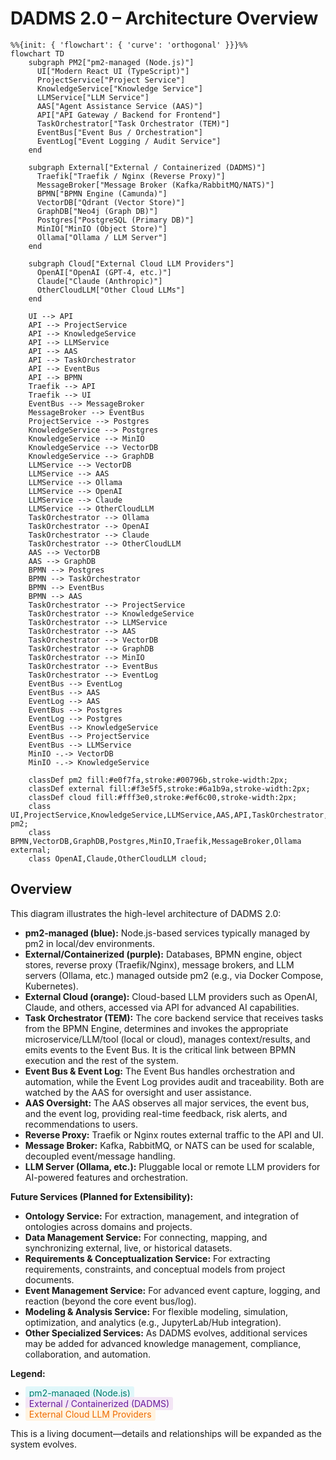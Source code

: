 # DADMS 2.0 – Architecture Overview

```mermaid
%%{init: { 'flowchart': { 'curve': 'orthogonal' }}}%%
flowchart TD
    subgraph PM2["pm2-managed (Node.js)"]
      UI["Modern React UI (TypeScript)"]
      ProjectService["Project Service"]
      KnowledgeService["Knowledge Service"]
      LLMService["LLM Service"]
      AAS["Agent Assistance Service (AAS)"]
      API["API Gateway / Backend for Frontend"]
      TaskOrchestrator["Task Orchestrator (TEM)"]
      EventBus["Event Bus / Orchestration"]
      EventLog["Event Logging / Audit Service"]
    end

    subgraph External["External / Containerized (DADMS)"]
      Traefik["Traefik / Nginx (Reverse Proxy)"]
      MessageBroker["Message Broker (Kafka/RabbitMQ/NATS)"]
      BPMN["BPMN Engine (Camunda)"]
      VectorDB["Qdrant (Vector Store)"]
      GraphDB["Neo4j (Graph DB)"]
      Postgres["PostgreSQL (Primary DB)"]
      MinIO["MinIO (Object Store)"]
      Ollama["Ollama / LLM Server"]
    end

    subgraph Cloud["External Cloud LLM Providers"]
      OpenAI["OpenAI (GPT-4, etc.)"]
      Claude["Claude (Anthropic)"]
      OtherCloudLLM["Other Cloud LLMs"]
    end

    UI --> API
    API --> ProjectService
    API --> KnowledgeService
    API --> LLMService
    API --> AAS
    API --> TaskOrchestrator
    API --> EventBus
    API --> BPMN
    Traefik --> API
    Traefik --> UI
    EventBus --> MessageBroker
    MessageBroker --> EventBus
    ProjectService --> Postgres
    KnowledgeService --> Postgres
    KnowledgeService --> MinIO
    KnowledgeService --> VectorDB
    KnowledgeService --> GraphDB
    LLMService --> VectorDB
    LLMService --> AAS
    LLMService --> Ollama
    LLMService --> OpenAI
    LLMService --> Claude
    LLMService --> OtherCloudLLM
    TaskOrchestrator --> Ollama
    TaskOrchestrator --> OpenAI
    TaskOrchestrator --> Claude
    TaskOrchestrator --> OtherCloudLLM
    AAS --> VectorDB
    AAS --> GraphDB
    BPMN --> Postgres
    BPMN --> TaskOrchestrator
    BPMN --> EventBus
    BPMN --> AAS
    TaskOrchestrator --> ProjectService
    TaskOrchestrator --> KnowledgeService
    TaskOrchestrator --> LLMService
    TaskOrchestrator --> AAS
    TaskOrchestrator --> VectorDB
    TaskOrchestrator --> GraphDB
    TaskOrchestrator --> MinIO
    TaskOrchestrator --> EventBus
    TaskOrchestrator --> EventLog
    EventBus --> EventLog
    EventBus --> AAS
    EventLog --> AAS
    EventBus --> Postgres
    EventLog --> Postgres
    EventBus --> KnowledgeService
    EventBus --> ProjectService
    EventBus --> LLMService
    MinIO -.-> VectorDB
    MinIO -.-> KnowledgeService

    classDef pm2 fill:#e0f7fa,stroke:#00796b,stroke-width:2px;
    classDef external fill:#f3e5f5,stroke:#6a1b9a,stroke-width:2px;
    classDef cloud fill:#fff3e0,stroke:#ef6c00,stroke-width:2px;
    class UI,ProjectService,KnowledgeService,LLMService,AAS,API,TaskOrchestrator,EventBus,EventLog pm2;
    class BPMN,VectorDB,GraphDB,Postgres,MinIO,Traefik,MessageBroker,Ollama external;
    class OpenAI,Claude,OtherCloudLLM cloud;
```

## Overview

This diagram illustrates the high-level architecture of DADMS 2.0:
- **pm2-managed (blue):** Node.js-based services typically managed by pm2 in local/dev environments.
- **External/Containerized (purple):** Databases, BPMN engine, object stores, reverse proxy (Traefik/Nginx), message brokers, and LLM servers (Ollama, etc.) managed outside pm2 (e.g., via Docker Compose, Kubernetes).
- **External Cloud (orange):** Cloud-based LLM providers such as OpenAI, Claude, and others, accessed via API for advanced AI capabilities.
- **Task Orchestrator (TEM):** The core backend service that receives tasks from the BPMN Engine, determines and invokes the appropriate microservice/LLM/tool (local or cloud), manages context/results, and emits events to the Event Bus. It is the critical link between BPMN execution and the rest of the system.
- **Event Bus & Event Log:** The Event Bus handles orchestration and automation, while the Event Log provides audit and traceability. Both are watched by the AAS for oversight and user assistance.
- **AAS Oversight:** The AAS observes all major services, the event bus, and the event log, providing real-time feedback, risk alerts, and recommendations to users.
- **Reverse Proxy:** Traefik or Nginx routes external traffic to the API and UI.
- **Message Broker:** Kafka, RabbitMQ, or NATS can be used for scalable, decoupled event/message handling.
- **LLM Server (Ollama, etc.):** Pluggable local or remote LLM providers for AI-powered features and orchestration.

**Future Services (Planned for Extensibility):**
- **Ontology Service:** For extraction, management, and integration of ontologies across domains and projects.
- **Data Management Service:** For connecting, mapping, and synchronizing external, live, or historical datasets.
- **Requirements & Conceptualization Service:** For extracting requirements, constraints, and conceptual models from project documents.
- **Event Management Service:** For advanced event capture, logging, and reaction (beyond the core event bus/log).
- **Modeling & Analysis Service:** For flexible modeling, simulation, optimization, and analytics (e.g., JupyterLab/Hub integration).
- **Other Specialized Services:** As DADMS evolves, additional services may be added for advanced knowledge management, compliance, collaboration, and automation.

**Legend:**
- <span style="background:#e0f7fa; color:#00796b; padding:2px 6px; border-radius:3px;">pm2-managed (Node.js)</span>
- <span style="background:#f3e5f5; color:#6a1b9a; padding:2px 6px; border-radius:3px;">External / Containerized (DADMS)</span>
- <span style="background:#fff3e0; color:#ef6c00; padding:2px 6px; border-radius:3px;">External Cloud LLM Providers</span>

This is a living document—details and relationships will be expanded as the system evolves. 